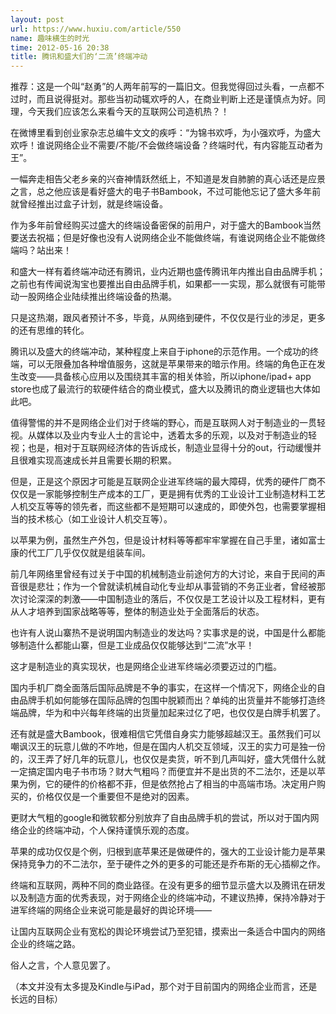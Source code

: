 ```yaml
---
layout: post
url: https://www.huxiu.com/article/550
name: 趣味横生的时光
time: 2012-05-16 20:38
title: 腾讯和盛大们的‘二流’终端冲动
---
```

推荐：这是一个叫“赵勇”的人两年前写的一篇旧文。但我觉得回过头看，一点都不过时，而且说得挺对。那些当初动辄欢呼的人，在商业判断上还是谨慎点为好。同理，今天我们应该怎么来看今天的互联网公司造机热？！

在微博里看到创业家杂志总编牛文文的疾呼：“为锦书欢呼，为小强欢呼，为盛大欢呼！谁说网络企业不需要/不能/不会做终端设备？终端时代，有内容能互动者为王”。

一幅奔走相告父老乡亲的兴奋神情跃然纸上，不知道是发自肺腑的真心话还是应景之言，总之他应该是看好盛大的电子书Bambook，不过可能他忘记了盛大多年前就曾经推出过盒子计划，就是终端设备。

作为多年前曾经购买过盛大的终端设备密保的前用户，对于盛大的Bambook当然要送去祝福；但是好像也没有人说网络企业不能做终端，有谁说网络企业不能做终端吗？站出来！

和盛大一样有着终端冲动还有腾讯，业内近期也盛传腾讯年内推出自由品牌手机；之前也有传闻说淘宝也要推出自由品牌手机，如果都一一实现，那么就很有可能带动一股网络企业陆续推出终端设备的热潮。

只是这热潮，跟风者预计不多，毕竟，从网络到硬件，不仅仅是行业的涉足，更多的还有思维的转化。

腾讯以及盛大的终端冲动，某种程度上来自于iphone的示范作用。一个成功的终端，可以无限叠加各种增值服务，这就是苹果带来的暗示作用。终端的角色正在发生改变——具备核心应用以及围绕其丰富的相关体验，所以iphone/ipad+ app store也成了最流行的软硬件结合的商业模式，盛大以及腾讯的商业逻辑也大体如此吧。

值得警惕的并不是网络企业们对于终端的野心，而是互联网人对于制造业的一贯轻视。从媒体以及业内专业人士的言论中，透着太多的乐观，以及对于制造业的轻视；也是，相对于互联网经济体的告诉成长，制造业显得十分的out，行动缓慢并且很难实现高速成长并且需要长期的积累。

但是，正是这个原因才可能是互联网企业进军终端的最大障碍，优秀的硬件厂商不仅仅是一家能够控制生产成本的工厂，更是拥有优秀的工业设计工业制造材料工艺人机交互等等的领先者，而这些都不是短期可以速成的，即使外包，也需要掌握相当的技术核心（如工业设计人机交互等）。

以苹果为例，虽然生产外包，但是设计材料等等都牢牢掌握在自己手里，诸如富士康的代工厂几乎仅仅就是组装车间。

前几年网络里曾经有过关于中国的机械制造业前途何方的大讨论，来自于民间的声音很是悲壮；作为一个曾就读机械自动化专业却从事营销的不务正业者，曾经被那次讨论深深的刺激——中国制造业的落后，不仅仅是工艺设计以及工程材料，更有从人才培养到国家战略等等，整体的制造业处于全面落后的状态。

也许有人说山寨热不是说明国内制造业的发达吗？实事求是的说，中国是什么都能够制造什么都能山寨，但是工业成品仅仅能够达到“二流”水平！

这才是制造业的真实现状，也是网络企业进军终端必须要迈过的门槛。

国内手机厂商全面落后国际品牌是不争的事实，在这样一个情况下，网络企业的自由品牌手机如何能够在国际品牌的包围中脱颖而出？单纯的出货量并不能够打造终端品牌，华为和中兴每年终端的出货量加起来过亿了吧，也仅仅是白牌手机罢了。

还有就是盛大Bambook，很难相信它凭借自身实力能够超越汉王。虽然我们可以嘲讽汉王的玩意儿做的不咋地，但是在国内人机交互领域，汉王的实力可是独一份的，汉王弄了好几年的玩意儿，也仅仅是卖货，听不到几声叫好，盛大凭借什么就一定搞定国内电子书市场？财大气粗吗？而便宜并不是出货的不二法尔，还是以苹果为例，它的硬件的价格都不菲，但是依然抢占了相当的中高端市场。决定用户购买的，价格仅仅是一个重要但不是绝对的因素。

更财大气粗的google和微软都分别放弃了自由品牌手机的尝试，所以对于国内网络企业的终端冲动，个人保持谨慎乐观的态度。

苹果的成功仅仅是个例，归根到底苹果还是做硬件的，强大的工业设计能力是苹果保持竞争力的不二法尔，至于硬件之外的更多的可能还是乔布斯的无心插柳之作。

终端和互联网，两种不同的商业路径。在没有更多的细节显示盛大以及腾讯在研发以及制造方面的优秀表现，对于网络企业的终端冲动，不建议热捧，保持冷静对于进军终端的网络企业来说可能是最好的舆论环境——

让国内互联网企业有宽松的舆论环境尝试乃至犯错，摸索出一条适合中国内的网络企业的终端之路。

俗人之言，个人意见罢了。

（本文并没有太多提及Kindle与iPad，那个对于目前国内的网络企业而言，还是长远的目标）


